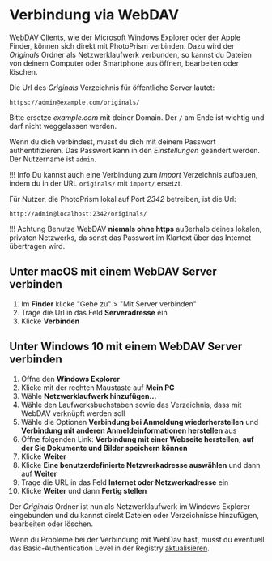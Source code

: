 # Verbindung via WebDAV #

WebDAV Clients, wie der Microsoft Windows Explorer oder der Apple Finder, können sich direkt mit PhotoPrism verbinden.
Dazu wird der *Originals* Ordner als Netzwerklaufwerk verbunden, so kannst du Dateien von deinem Computer oder Smartphone aus öffnen, bearbeiten oder löschen.

Die Url des *Originals* Verzeichnis für öffentliche Server lautet:

```
https://admin@example.com/originals/
```

Bitte ersetze *example.com* mit deiner Domain.
Der `/` am Ende ist wichtig und darf nicht weggelassen werden.

Wenn du dich verbindest, musst du dich mit deinem Passwort authentifizieren.
Das Passwort kann in den *Einstellungen* geändert werden. Der Nutzername ist `admin`.

!!! Info
	Du kannst auch eine Verbindung zum *Import* Verzeichnis aufbauen, indem du in der URL `originals/` mit `import/` ersetzt.


Für Nutzer, die PhotoPrism lokal auf Port *2342* betreiben, ist die Url:

```
http://admin@localhost:2342/originals/
```

!!! Achtung
	Benutze WebDAV **niemals ohne https** außerhalb deines lokalen, privaten
	Netzwerks, da sonst das Passwort im Klartext über das Internet übertragen wird.

## Unter macOS mit einem WebDAV Server verbinden ##

1. Im **Finder** klicke "Gehe zu" > "Mit Server verbinden"
2. Trage die Url in das Feld **Serveradresse** ein
3. Klicke  **Verbinden**

## Unter Windows 10 mit einem WebDAV Server verbinden ##

1. Öffne den **Windows Explorer**
2. Klicke mit der rechten Maustaste auf **Mein PC**
3. Wähle **Netzwerklaufwerk hinzufügen...**
4. Wähle den Laufwerksbuchstaben sowie das Verzeichnis, dass mit WebDAV verknüpft werden soll
5. Wähle die Optionen **Verbindung bei Anmeldung wiederherstellen** und **Verbindung mit anderen Anmeldeinformationen herstellen** aus
6. Öffne folgenden Link: **Verbindung mit einer Webseite herstellen, auf der Sie Dokumente und Bilder speichern können**
7. Klicke  **Weiter**
8. Klicke **Eine benutzerdefinierte Netzwerkadresse auswählen** und dann auf **Weiter**
9. Trage die URL in das Feld **Internet oder Netzwerkadresse** ein
10. Klicke **Weiter** und dann **Fertig stellen**

Der *Originals* Ordner ist nun als Netzwerklaufwerk im Windows Explorer eingebunden und du kannst direkt Dateien oder Verzeichnisse hinzufügen, bearbeiten oder löschen.


Wenn du Probleme bei der Verbindung mit WebDav hast, musst du eventuell das Basic-Authentication Level in der Registry [aktualisieren](https://help.dreamhost.com/hc/en-us/articles/216473357-Accessing-WebDAV-with-Windows).